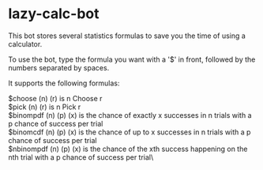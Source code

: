 # lazy-calc-bot

This bot stores several statistics formulas to save you the time of using a calculator. 

To use the bot, type the formula you want with a '$' in front, followed by the numbers separated by spaces.

It supports the following formulas:

$choose (n) (r) is n Choose r\
$pick (n) (r) is n Pick r\
$binompdf (n) (p) (x) is the chance of exactly x successes in n trials with a p chance of success per trial\
$binomcdf (n) (p) (x) is the chance of up to x successes in n trials with a p chance of success per trial\
$nbinompdf (n) (p) (x) is the chance of the xth success happening on the nth trial with a p chance of success per trial\
